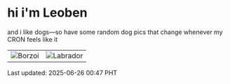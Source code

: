 # hi i'm Leoben

and i like dogs—so have some random dog pics that change whenever my CRON feels like it

|  |  |
|--------|----------|
| ![Borzoi](https://random-dog-vercel.vercel.app/api/random-borzoi?v=1750870064) | ![Labrador](https://random-dog-vercel.vercel.app/api/random-labrador?v=1750870064) |

Last updated: 2025-06-26 00:47 PHT
